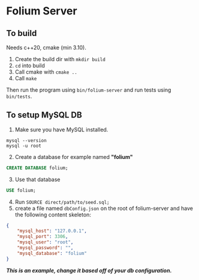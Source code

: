 # Folium Server

## To build
Needs c++20, cmake (min 3.10).

1. Create the build dir with `mkdir build`
2. `cd` into build
3. Call cmake with `cmake ..`
4. Call `make`

Then run the program using
`bin/folium-server` and run tests using `bin/tests`.

## To setup MySQL DB

1. Make sure you have MySQL installed.
```shell
mysql --version
mysql -u root
```
2. Create a database for example named **"folium"**
```sql
CREATE DATABASE folium;
```
3. Use that database
```sql
USE folium;
```
4. Run `SOURCE direct/path/to/seed.sql;`
5. create a file named `dbConfig.json` on the root of folium-server and have the following content skeleton:

```json
{
    "mysql_host": "127.0.0.1",
    "mysql_port": 3306,
    "mysql_user": "root",
    "mysql_password": "",
    "mysql_database": "folium"
}
```
***This is an example, change it based off of your db configuration.***